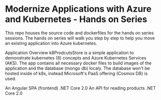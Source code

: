 # Modernize Applications with Azure and Kubernetes - Hands on Series

This repo houses the source code and dockerfiles for the hands on series sessions.
The hands on series will walk you step by step to help you move an existing application into Azure kubernetes.


Application Overview
k8ProdcutsStore is a simple application to demonstrate kubernetes (8) concepts and Azure Kubernetes Services (AKS). The app contains all necessary docker files to build images of the application and the database (mongo db) localy. The database won't be hosted inside of k8s, instead Microsoft's PaaS offering (Cosmos DB) is used.

An Angular SPA (frontend)
.NET Core 2.0
An API for reading products
.NET Core 2.0
